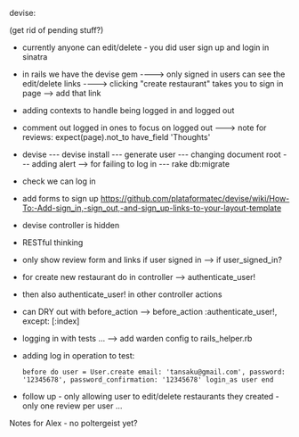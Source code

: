 devise:

(get rid of pending stuff?)
* currently anyone can edit/delete - you did user sign up and login in sinatra
* in rails we have the devise gem
----> only signed in users can see the edit/delete links
----> clicking "create restaurant" takes you to sign in page --> add that link

* adding contexts to handle being logged in and logged out
* comment out logged in ones to focus on logged out
---> note for reviews: expect(page).not_to have_field 'Thoughts'


* devise
--- devise install
--- generate user
--- changing document root
--- adding alert --> for failing to log in
--- rake db:migrate

* check we can log in 
* add forms to sign up https://github.com/plataformatec/devise/wiki/How-To:-Add-sign_in,-sign_out,-and-sign_up-links-to-your-layout-template
* devise controller is hidden 

* RESTful thinking
* only show review form and links if user signed in --> if user_signed_in?
* for create new restaurant do in controller --> authenticate_user!
* then also authenticate_user! in other controller actions
* can DRY out with before_action --> before_action :authenticate_user!, except: [:index]
* logging in with tests … --> add warden config to rails_helper.rb
* adding log in operation to test:

    `before do
      user = User.create email: 'tansaku@gmail.com', password: '12345678', password_confirmation: '12345678'
      login_as user
    end`

* follow up - only allowing user to edit/delete restaurants they created - only one review per user …

Notes for Alex - no poltergeist yet?
